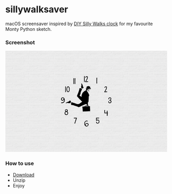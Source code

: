 # sillywalksaver
macOS screensaver inspired by [DIY Silly Walks clock](http://sillywalkclock.blogspot.com/) for my favourite Monty Python sketch.

### Screenshot
![Screenshot](Release/screenshot.png)

### How to use
- [Download](https://github.com/marknagy/sillywalksaver/blob/master/Release/sillywalksaver.zip)
- Unzip
- Enjoy

